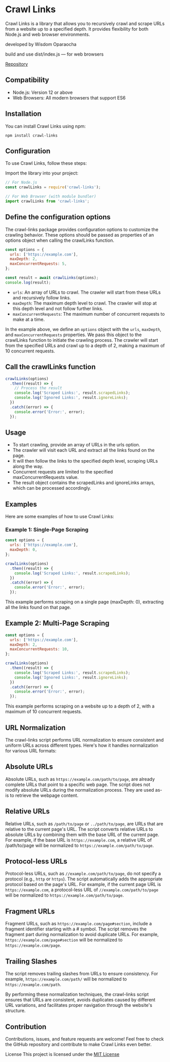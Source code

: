 # Crawl Links

Crawl Links is a library that allows you to recursively crawl and scrape URLs from a website up to a specified depth. It provides flexibility for both Node.js and web browser environments.

developed by Wisdom Oparaocha

build and use dist/index.js — for web browsers

[Repository](https://github.com/wisdomcsharp/crawl-links)

## Compatibility

- Node.js: Version 12 or above
- Web Browsers: All modern browsers that support ES6

## Installation

You can install Crawl Links using npm:

```shell
npm install crawl-links
```

## Configuration
To use Crawl Links, follow these steps:

Import the library into your project:

```js
// For Node.js
const crawlLinks = require('crawl-links');

// For Web Browser (with module bundler)
import crawlLinks from 'crawl-links';
```

## Define the configuration options

The crawl-links package provides configuration options to customize the crawling behavior. These options should be passed as properties of an options object when calling the crawlLinks function.

```js
const options = {
  urls: ['https://example.com'],
  maxDepth: 2,
  maxConcurrentRequests: 5,
};

const result = await crawlLinks(options);
console.log(result);
```

- `urls`: An array of URLs to crawl. The crawler will start from these URLs and recursively follow links.
- `maxDepth`: The maximum depth level to crawl. The crawler will stop at this depth level and not follow further links.
- `maxConcurrentRequests`: The maximum number of concurrent requests to make at a time.

In the example above, we define an `options` object with the `urls`, `maxDepth`, and `maxConcurrentRequests` properties. We pass this object to the crawlLinks function to initiate the crawling process. The crawler will start from the specified URLs and crawl up to a depth of 2, making a maximum of 10 concurrent requests.

## Call the crawlLinks function

```js
crawlLinks(options)
  .then((result) => {
    // Process the result
    console.log('Scraped Links:', result.scrapedLinks);
    console.log('Ignored Links:', result.ignoreLinks);
  })
  .catch((error) => {
    console.error('Error:', error);
  });
```

## Usage
- To start crawling, provide an array of URLs in the urls option.
- The crawler will visit each URL and extract all the links found on the page.
- It will then follow the links to the specified depth level, scraping URLs along the way.
- Concurrent requests are limited to the specified maxConcurrentRequests value.
- The result object contains the scrapedLinks and ignoreLinks arrays, which can be processed accordingly.



## Examples 
Here are some examples of how to use Crawl Links:

### Example 1: Single-Page Scraping

```js 
const options = {
  urls: ['https://example.com'],
  maxDepth: 0,
};

crawlLinks(options)
  .then((result) => {
    console.log('Scraped Links:', result.scrapedLinks);
  })
  .catch((error) => {
    console.error('Error:', error);
  });

```

This example performs scraping on a single page (maxDepth: 0), extracting all the links found on that page.

## Example 2: Multi-Page Scraping

```js
const options = {
  urls: ['https://example.com'],
  maxDepth: 2,
  maxConcurrentRequests: 10,
};

crawlLinks(options)
  .then((result) => {
    console.log('Scraped Links:', result.scrapedLinks);
    console.log('Ignored Links:', result.ignoreLinks);
  })
  .catch((error) => {
    console.error('Error:', error);
  });
```

This example performs scraping on a website up to a depth of 2, with a maximum of 10 concurrent requests.

## URL Normalization

The crawl-links script performs URL normalization to ensure consistent and uniform URLs across different types. Here's how it handles normalization for various URL formats:

## Absolute URLs

Absolute URLs, such as `https://example.com/path/to/page`, are already complete URLs that point to a specific web page. The script does not modify absolute URLs during the normalization process. They are used as-is to retrieve the webpage content.

## Relative URLs

Relative URLs, such as `/path/to/page` or `../path/to/page`, are URLs that are relative to the current page's URL. The script converts relative URLs to absolute URLs by combining them with the base URL of the current page. For example, if the base URL is `https://example.com`, a relative URL of /path/to/page will be normalized to `https://example.com/path/to/page`.

## Protocol-less URLs

Protocol-less URLs, such as `//example.com/path/to/page`, do not specify a protocol (e.g., `http` or `https`). The script automatically adds the appropriate protocol based on the page's URL. For example, if the current page URL is `https://example.com`, a protocol-less URL of `//example.com/path/to/page` will be normalized to `https://example.com/path/to/page`.

## Fragment URLs

Fragment URLs, such as `https://example.com/page#section`, include a fragment identifier starting with a # symbol. The script removes the fragment part during normalization to avoid duplicate URLs. For example, `https://example.com/page#section` will be normalized to `https://example.com/page`.

## Trailing Slashes

The script removes trailing slashes from URLs to ensure consistency. For example, `https://example.com/path/` will be normalized to `https://example.com/path`.

By performing these normalization techniques, the crawl-links script ensures that URLs are consistent, avoids duplicates caused by different URL variations, and facilitates proper navigation through the website's structure.

## Contribution
Contributions, issues, and feature requests are welcome! Feel free to check the GitHub repository and contribute to make Crawl Links even better.

License
This project is licensed under the [MIT License](https://opensource.org/license/mit/)